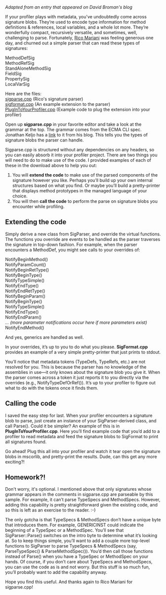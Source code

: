 *Adapted from an entry that appeared on David Broman's blog*


If your profiler plays with metadata, you've undoubtedly come across signature blobs. They’re used to encode type information for method definitions & references, local variables, and a whole lot more. They’re wonderfully compact, recursively versatile, and sometimes, well, challenging to parse. Fortunately, [Rico Mariani](http://blogs.msdn.com/ricom/) was feeling generous one day, and churned out a simple parser that can read these types of signatures:

MethodDefSig  
MethodRefSig  
StandAloneMethodSig  
FieldSig  
PropertySig  
LocalVarSig

Here are the files:  
[sigparse.cpp](samples/sigparse.cpp) (Rico's signature parser)  
[sigformat.cpp](samples/sigformat.cpp) (An example extension to the parser)  
[PlugInToYourProfiler.cpp](samples/PlugInToYourProfiler.cpp) (Example code to plug the extension into your profiler)

Open up **sigparse.cpp** in your favorite editor and take a look at the grammar at the top. The grammar comes from the ECMA CLI spec. Jonathan Keljo has a [link](http://blogs.msdn.com/jkeljo/archive/2005/08/04/447726.aspx) to it from his blog. This tells you the types of signature blobs the parser can handle.

Sigparse.cpp is structured without any dependencies on any headers, so you can easily absorb it into your profiler project. There are two things you will need to do to make use of the code. I provided examples of each of these in the download above to help you out:

1. You will **extend the code** to make use of the parsed components of the signature however you like. Perhaps you’ll build up your own internal structures based on what you find. Or maybe you’ll build a pretty-printer that displays method prototypes in the managed language of your choice. 
2. You will then **call the code** to perform the parse on signature blobs you encounter while profiling. 

## Extending the code

Simply derive a new class from SigParser, and override the virtual functions. The functions you override are events to be handled as the parser traverses the signature in top-down fashion. For example, when the parser encounters a MethodDef, you might see calls to your overrides of:

NotifyBeginMethod()  
    NotifyParamCount()  
    NotifyBeginRetType()  
        NotifyBeginType()  
            NotifyTypeSimple()  
        NotifyEndType()  
    NotifyEndRetType()  
    NotifyBeginParam()  
        NotifyBeginType()  
            NotifyTypeSimple()  
        NotifyEndType()  
    NotifyEndParam()  
    _… (more parameter notifications occur here if more parameters exist)_  
NotifyEndMethod()

And yes, generics are handled as well.

In your overrides, it’s up to you to do what you please. **SigFormat.cpp** provides an example of a very simple pretty-printer that just prints to stdout.

You’ll notice that metadata tokens (TypeDefs, TypeRefs, etc.) are not resolved for you. This is because the parser has no knowledge of the assemblies in use—it only knows about the signature blob you give it. When the parser comes across a token it just reports it to you directly via the overrides (e.g., NotifyTypeDefOrRef()). It’s up to your profiler to figure out what to do with the tokens once it finds them.

## Calling the code

I saved the easy step for last. When your profiler encounters a signature blob to parse, just create an instance of your SigParser-derived class, and call Parse(). Could it be simpler? An example of this is in **PlugInToYourProfiler.cpp**. Here you’ll find example code that you’d add to a profiler to read metadata and feed the signature blobs to SigFormat to print all signatures found.

Go ahead! Plug this all into your profiler and watch it tear open the signature blobs in mscorlib, and pretty-print the results. Dude, can this get any more exciting?!

## Homework?!

Don't worry, it's optional. I mentioned above that only signatures whose grammar appears in the comments in sigparse.cpp are parseable by this sample. For example, it can’t parse TypeSpecs and MethodSpecs. However, adding this capability is pretty straightforward given the existing code, and so this is left as an exercise to the reader. :-)

The only gotcha is that TypeSpecs & MethodSpecs don’t have a unique byte that introduces them. For example, GENERICINST could indicate the beginning of a TypeSpec or a MethodSpec. You’ll see that SigParser::Parse() switches on the intro byte to determine what it’s looking at. So to keep things simple, you’ll want to add a couple more top-level functions to SigParser to parse TypeSpecs & MethodSpecs (say, ParseTypeSpec() & ParseMethodSpec()). You’d then call those functions instead of Parse() when you have a TypeSpec or MethodSpec on your hands. Of course, if you don’t care about TypeSpecs and MethodSpecs, you can use the code as is and not worry. But this stuff is so much fun, you’ll probably want to add the capability anyway.

Hope you find this useful. And thanks again to Rico Mariani for sigparse.cpp!

